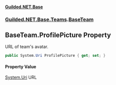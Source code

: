
#### [Guilded.NET.Base](index 'index')
### [Guilded.NET.Base.Teams](index#Guilded_NET_Base_Teams 'Guilded.NET.Base.Teams').[BaseTeam](BaseTeam 'Guilded.NET.Base.Teams.BaseTeam')
## BaseTeam.ProfilePicture Property
URL of team's avatar.  
```csharp
public System.Uri ProfilePicture { get; set; }
```

#### Property Value
[System.Uri](https://docs.microsoft.com/en-us/dotnet/api/System.Uri 'System.Uri')
URL
